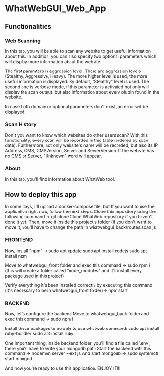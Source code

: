 # WhatWebGUI_Web_App
## Functionalities

### Web Scanning
In this tab, you will be able to scan any website to get useful information about this. In addition, you can also specify two optional parameters which will display more information about the website.

The first paramters is aggression level. There are  aggression levels (Stealthy, Aggressive, Heavy). The more higher level is used, the more useful information is displayed. By default, "Stealthy" level is used.
The second one is verbose mode, if this parameter is activated not only will display the scan output, but also information about every plugin found in the website.

In case both domain or optional parameters don't exist, an error will be displayed.


### Scan History
Don't you want to know which websites do other users scan? With this functionality, every scan will be recorded in this table (ordered by scan date).
Furthermore, not only website's name will be recorded, but also its IP Address, CMS, CMSVersion, Server and ServerVersion. If the website has no CMS or Server, "Unknown" word will appear.


### About
In this tab, you'll find information about WhatWeb tool.



## How to deploy this app
In some days, I'll upload a docker-compose file, but If you want to use the application right now, follow the next steps:
Clone this repository using the following command -> git clone 
Clone WhatWeb repository if you haven't done it yet. Then, move it inside this project's folder (if you don't want to move it, you'll have to change the path in whatwebgui_back/routes/scan.js

### FRONTEND
Now, install "npm" -> 
sudo apt update
sudo apt install nodejs
sudo apt install npm

Move to whatwebgui_front folder and exec this command -> sudo npm i (this will create a folder called "node_modules" and it'll install every package used in this project)

Verify everything it's been installed correctly by executing this command (it's necessary to be in whatwebgui_front folder)-> npm start

### BACKEND
Now, let's configure the backend
Move to whatwebgui_back folder and exec this command -> sudo npm i

Install these packages to be able to use whatweb command:
sudo apt install ruby-bundler
sudo apt install ruby

One important thing, inside backend folder, you'll find a file called '.env', there you'll have to write your mongodb path
Start the backend with this command -> nodemon server --ext js
And start mongodb -> sudo systemctl start mongod

And now you're ready to use this application. ENJOY IT!!!
